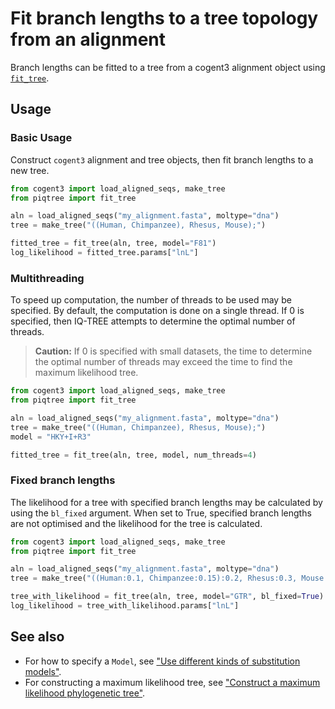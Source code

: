 # Fit branch lengths to a tree topology from an alignment

Branch lengths can be fitted to a tree from a cogent3 alignment object
using [`fit_tree`](../api/tree/fit_tree.md).

## Usage

### Basic Usage

Construct `cogent3` alignment and tree objects, then fit branch lengths to a new tree.

```python
from cogent3 import load_aligned_seqs, make_tree
from piqtree import fit_tree

aln = load_aligned_seqs("my_alignment.fasta", moltype="dna")
tree = make_tree("((Human, Chimpanzee), Rhesus, Mouse);")

fitted_tree = fit_tree(aln, tree, model="F81")
log_likelihood = fitted_tree.params["lnL"]
```

### Multithreading

To speed up computation, the number of threads to be used may be specified.
By default, the computation is done on a single thread. If 0 is specified,
then IQ-TREE attempts to determine the optimal number of threads.

> **Caution:** If 0 is specified with small datasets, the time to determine the
> optimal number of threads may exceed the time to find the maximum likelihood
> tree.

```python
from cogent3 import load_aligned_seqs, make_tree
from piqtree import fit_tree

aln = load_aligned_seqs("my_alignment.fasta", moltype="dna")
tree = make_tree("((Human, Chimpanzee), Rhesus, Mouse);")
model = "HKY+I+R3"

fitted_tree = fit_tree(aln, tree, model, num_threads=4)
```

### Fixed branch lengths

The likelihood for a tree with specified branch lengths may be calculated
by using the `bl_fixed` argument. When set to True, specified branch lengths
are not optimised and the likelihood for the tree is calculated.

```python
from cogent3 import load_aligned_seqs, make_tree
from piqtree import fit_tree

aln = load_aligned_seqs("my_alignment.fasta", moltype="dna")
tree = make_tree("((Human:0.1, Chimpanzee:0.15):0.2, Rhesus:0.3, Mouse:0.5);")

tree_with_likelihood = fit_tree(aln, tree, model="GTR", bl_fixed=True)
log_likelihood = tree_with_likelihood.params["lnL"]
```

## See also

- For how to specify a `Model`, see ["Use different kinds of substitution models"](using_substitution_models.md).
- For constructing a maximum likelihood tree, see ["Construct a maximum likelihood phylogenetic tree"](construct_ml_tree.md).
